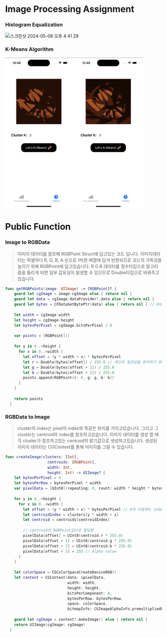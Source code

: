 # Image Processing Assignment

### Histogram Equalization
<img width="445" alt="스크린샷 2024-05-08 오후 4 41 29" src="https://github.com/logichoon-redo/Image-processing-Assignment-/assets/117021317/c24ae8ed-1419-4bb2-8c01-def889ef09fa">



### K-Means Algorithm
<img width="445" alt="스크린샷 2024-05-08 오후 4 41 29" src="https://github.com/logichoon-redo/Image-processing-Assignment-/blob/6b92285e4052be80bff0bf1e3942ea73003fd690/%E1%84%89%E1%85%B3%E1%84%8F%E1%85%B3%E1%84%85%E1%85%B5%E1%86%AB%E1%84%89%E1%85%A3%E1%86%BA%202024-06-22%20%E1%84%8B%E1%85%A9%E1%84%8C%E1%85%A5%E1%86%AB%2010.55.18.png">



# Public Function

### Image to RGBData
> 이미지 데이터를 참조해 RGBPoint Struct에 담고있는 코드 입니다. 이미지데이터는 픽셀마다 R, G, B, A 순으로 1차원 배열에 담겨 반환되므로 코드의 가독성을 높이기 위해 RGBPoint에 담고있습니다.
> R G B 데이터를 정수타입으로 알고리즘을 돌리게 되면 일부 값유실이 발생할 수 있으므로 Double타입으로 바꿔주고있습니다.

```swift
func getRGBPoints(image: UIImage) -> [RGBPoint]? {
    guard let cgImage = image.cgImage else { return nil }
    guard let data = cgImage.dataProvider?.data else { return nil }
    guard let bytes = CFDataGetBytePtr(data) else { return nil } // 8비트 밝기값 추출
    
    let width = cgImage.width
    let height = cgImage.height
    let bytesPerPixel = cgImage.bitsPerPixel / 8
    
    var points = [RGBPoint]()
    
    for y in 0..<height {
      for x in 0..<width {
        let offset = (y * width + x) * bytesPerPixel
        let r = Double(bytes[offset]) / 255.0 // 계산의 일관성을 유지하기 위해 실수 값으로 변환
        let g = Double(bytes[offset + 1]) / 255.0
        let b = Double(bytes[offset + 2]) / 255.0
        points.append(RGBPoint(r: r, g: g, b: b))
      }
    }
    
    return points
  }
  ```

### RGBData to Image
> cluster의 index는 pixel의 index와 똑같은 위치를 가지고있습니다. 그리고 그 cluster는 centroid의 index를 참조하고있습니다.
> 이미지 데이터를 생성 할 때 각 cluster가 참조하고있는 centroid의 밝기값으로 생성하고있습니다.
> 생성된 이미지 데이터는 CGContext를 통해 이미지를 그릴 수 있습니다.

```swift
func createImage(clusters: [Int],
                   centroids: [RGBPoint],
                   width: Int,
                   height: Int) -> UIImage? {
    let bytesPerPixel = 4
    let bytesPerRow = bytesPerPixel * width
    var pixelData = [UInt8](repeating: 0, count: width * height * bytesPerPixel)
    
    for y in 0..<height {
      for x in 0..<width {
        let offset = (y * width + x) * bytesPerPixel // 4씩 이동하는 index이기 때문에 bytesPerPixel 곱함
        let centroidIndex = clusters[y * width + x]
        let centroid = centroids[centroidIndex]
        
        // centroid의 RGBPoint값으로 할당함
        pixelData[offset] = UInt8(centroid.r * 255.0)
        pixelData[offset + 1] = UInt8(centroid.g * 255.0)
        pixelData[offset + 2] = UInt8(centroid.b * 255.0)
        pixelData[offset + 3] = 255 // Alpha value
      }
    }
    
    let colorSpace = CGColorSpaceCreateDeviceRGB()
    let context = CGContext(data: &pixelData, 
                            width: width,
                            height: height,
                            bitsPerComponent: 8,
                            bytesPerRow: bytesPerRow,
                            space: colorSpace,
                            bitmapInfo: CGImageAlphaInfo.premultipliedLast.rawValue)
    
    guard let cgImage = context?.makeImage() else { return nil }
    return UIImage(cgImage: cgImage)
  }
```
